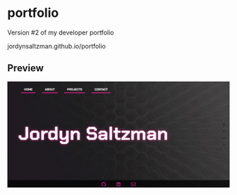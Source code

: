 # portfolio
Version #2 of my developer portfolio

jordynsaltzman.github.io/portfolio

## Preview 
![screenshot](assets/images/portfolio_screenshot.JPG)
